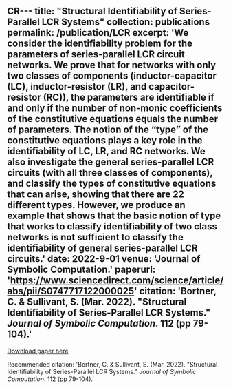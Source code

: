 CR---
title: "Structural Identifiability of Series-Parallel LCR Systems"
collection: publications
permalink: /publication/LCR
excerpt: 'We consider the identifiability problem for the parameters of series-parallel LCR circuit networks. We prove that for networks with only two classes of components (inductor-capacitor (LC), inductor-resistor (LR), and capacitor-resistor (RC)), the parameters are identifiable if and only if the number of non-monic coefficients of the constitutive equations equals the number of parameters. The notion of the “type” of the constitutive equations plays a key role in the identifiability of LC, LR, and RC networks. We also investigate the general series-parallel LCR circuits (with all three classes of components), and classify the types of constitutive equations that can arise, showing that there are 22 different types. However, we produce an example that shows that the basic notion of type that works to classify identifiability of two class networks is not sufficient to classify the identifiability of general series-parallel LCR circuits.'
date: 2022-9-01
venue: 'Journal of Symbolic Computation.'
paperurl: 'https://www.sciencedirect.com/science/article/abs/pii/S0747717122000025'
citation: 'Bortner, C. & Sullivant, S. (Mar. 2022). &quot;Structural Identifiability of Series-Parallel LCR Systems.&quot; <i>Journal of Symbolic Computation</i>. 112 (pp 79-104).'
---

[Download paper here](https://www.sciencedirect.com/science/article/abs/pii/S0747717122000025)

Recommended citation: 'Bortner, C. & Sullivant, S. (Mar. 2022). &quot;Structural Identifiability of Series-Parallel LCR Systems.&quot; <i>Journal of Symbolic Computation</i>. 112 (pp 79-104).'
